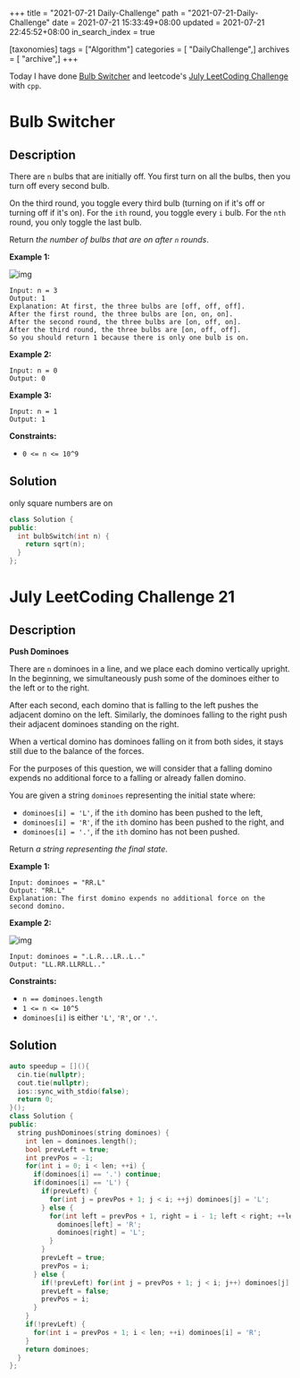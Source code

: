 +++
title = "2021-07-21 Daily-Challenge"
path = "2021-07-21-Daily-Challenge"
date = 2021-07-21 15:33:49+08:00
updated = 2021-07-21 22:45:52+08:00
in_search_index = true

[taxonomies]
tags = ["Algorithm"]
categories = [ "DailyChallenge",]
archives = [ "archive",]
+++

Today I have done [Bulb Switcher](https://leetcode.com/problems/bulb-switcher/description/) and leetcode's [July LeetCoding Challenge](https://leetcode.com/explore/challenge/card/july-leetcoding-challenge-2021/610/week-3-july-15th-july-21st/3821) with `cpp`.

<!-- more -->

# Bulb Switcher

## Description

There are `n` bulbs that are initially off. You first turn on all the bulbs, then you turn off every second bulb.

On the third round, you toggle every third bulb (turning on if it's off or turning off if it's on). For the `ith` round, you toggle every `i` bulb. For the `nth` round, you only toggle the last bulb.

Return *the number of bulbs that are on after `n` rounds*.

 

**Example 1:**

![img](https://assets.leetcode.com/uploads/2020/11/05/bulb.jpg)

```
Input: n = 3
Output: 1
Explanation: At first, the three bulbs are [off, off, off].
After the first round, the three bulbs are [on, on, on].
After the second round, the three bulbs are [on, off, on].
After the third round, the three bulbs are [on, off, off]. 
So you should return 1 because there is only one bulb is on.
```

**Example 2:**

```
Input: n = 0
Output: 0
```

**Example 3:**

```
Input: n = 1
Output: 1
```

 

**Constraints:**

- `0 <= n <= 10^9`

## Solution

only square numbers are on

``` cpp
class Solution {
public:
  int bulbSwitch(int n) {
    return sqrt(n);
  }
};
```

# July LeetCoding Challenge 21

## Description

**Push Dominoes**

There are `n` dominoes in a line, and we place each domino vertically upright. In the beginning, we simultaneously push some of the dominoes either to the left or to the right.

After each second, each domino that is falling to the left pushes the adjacent domino on the left. Similarly, the dominoes falling to the right push their adjacent dominoes standing on the right.

When a vertical domino has dominoes falling on it from both sides, it stays still due to the balance of the forces.

For the purposes of this question, we will consider that a falling domino expends no additional force to a falling or already fallen domino.

You are given a string `dominoes` representing the initial state where:

- `dominoes[i] = 'L'`, if the `ith` domino has been pushed to the left,
- `dominoes[i] = 'R'`, if the `ith` domino has been pushed to the right, and
- `dominoes[i] = '.'`, if the `ith` domino has not been pushed.

Return *a string representing the final state*.

 

**Example 1:**

```
Input: dominoes = "RR.L"
Output: "RR.L"
Explanation: The first domino expends no additional force on the second domino.
```

**Example 2:**

![img](https://s3-lc-upload.s3.amazonaws.com/uploads/2018/05/18/domino.png)

```
Input: dominoes = ".L.R...LR..L.."
Output: "LL.RR.LLRRLL.."
```

 

**Constraints:**

- `n == dominoes.length`
- `1 <= n <= 10^5`
- `dominoes[i]` is either `'L'`, `'R'`, or `'.'`.

## Solution

``` cpp
auto speedup = [](){
  cin.tie(nullptr);
  cout.tie(nullptr);
  ios::sync_with_stdio(false);
  return 0;
}();
class Solution {
public:
  string pushDominoes(string dominoes) {
    int len = dominoes.length();
    bool prevLeft = true;
    int prevPos = -1;
    for(int i = 0; i < len; ++i) {
      if(dominoes[i] == '.') continue;
      if(dominoes[i] == 'L') {
        if(prevLeft) {
          for(int j = prevPos + 1; j < i; ++j) dominoes[j] = 'L';
        } else {
          for(int left = prevPos + 1, right = i - 1; left < right; ++left, --right) {
            dominoes[left] = 'R';
            dominoes[right] = 'L';
          }
        }
        prevLeft = true;
        prevPos = i;
      } else {
        if(!prevLeft) for(int j = prevPos + 1; j < i; j++) dominoes[j] = 'R';
        prevLeft = false;
        prevPos = i;
      }
    }
    if(!prevLeft) {
      for(int i = prevPos + 1; i < len; ++i) dominoes[i] = 'R';
    }
    return dominoes;
  }
};
```
